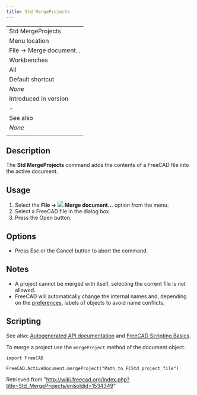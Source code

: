```yaml
---
title: Std MergeProjects
---
```


|                          |
| ------------------------ |
| Std MergeProjects        |
| Menu location            |
| File → Merge document... |
| Workbenches              |
| All                      |
| Default shortcut         |
| _None_                   |
| Introduced in version    |
| -                        |
| See also                 |
| _None_                   |
|                          |

## Description

The **Std MergeProjects** command adds the contents of a FreeCAD file into the active document.

## Usage

1. Select the **File → ![](/images/Std_MergeProjects.svg) Merge document...** option from the menu.
2. Select a FreeCAD file in the dialog box.
3. Press the Open button.

## Options

- Press Esc or the Cancel button to abort the command.

## Notes

- A project cannot be merged with itself, selecting the current file is not allowed.
- FreeCAD will automatically change the internal names and, depending on the [preferences](/Preferences_Editor#Document "Preferences Editor"), labels of objects to avoid name conflicts.

## Scripting

See also: [Autogenerated API documentation](https://freecad.github.io/SourceDoc/) and [FreeCAD Scripting Basics](/FreeCAD_Scripting_Basics "FreeCAD Scripting Basics").

To merge a project use the `mergeProject` method of the document object.

```
import FreeCAD

FreeCAD.ActiveDocument.mergeProject("Path_to_FCStd_project_file")

```

Retrieved from "<http://wiki.freecad.org/index.php?title=Std_MergeProjects/en&oldid=1534349>"
